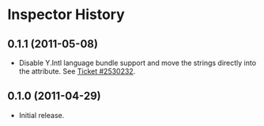 Inspector History
=================

0.1.1 (2011-05-08)
------------------

* Disable Y.Intl language bundle support and move the strings directly into the attribute. See [Ticket #2530232](http://yuilibrary.com/projects/yui3/ticket/2530232).

0.1.0 (2011-04-29)
------------------

* Initial release.
